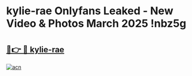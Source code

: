 # kylie-rae Onlyfans Leaked - New Video & Photos March 2025 !nbz5g

# <h2><a href="https://alr48a.iuczelnia.edu.pl?title=kylie-rae&ref=nbz5g">🔗👉 🔴 kylie-rae</a></h2>

[![acn](https://github.com/user-attachments/assets/0f9c940e-d8b0-45ae-aac7-cd30a18b3e1c)](https://alr48a.iuczelnia.edu.pl?title=kylie-rae&ref=nbz5g)

